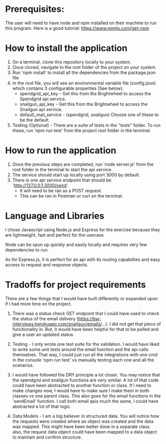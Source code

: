 # Prerequisites:

The user will need to have node and npm installed on their machine to run this program.
Here is a good tutorial: https://www.npmjs.com/get-npm

# How to install the application

1. On a terminal, clone this repository locally to your system.
1. Once cloned, navigate to the root folder of the project on your system.
1. Run 'npm install' to install all the dependencies from the package.json file
1. In the root file, you will see an environmental variable file (config.json) which contains 3 configurable properties (See below).
    * spendgrid_api_key - Get this from the Brightwheel to access the Spendgrid api service.
    * snailgun_api_key - Get this from the Brightwheel to access the Snailgun api service.
    * default_mail_service - (spendgrid, snailgun) Choose one of these to be the default.
1. Testing (Optional) - There are a suite of tests in the "tests" folder. To run these, run 'npm run test' from the project root folder in the terminal.

# How to run the application

1. Once the previous steps are completed, run 'node server.js' from the root folder in the terminal to start the api service. 
1. The service should start up locally using port 3000 by default.
1. There is one api service endpoint that should be 'http://127.0.0.1:3000/send'.
    * It will need to be ran as a POST request.
    * This can be ran in Postman or curl on the terminal.


# Language and Libraries

I chose Javascript using Node.js and Express for the exercise because they are lightweight, fast and perfect for the usecase.

Node can be spun up quickly and easily locally and requires very few dependencies to run.

As for Express.js, it is perfect for an api with its routing capabilites and easy access to request and response objects.

# Tradoffs for project requirements

There are a few things that I would have built differently or expanded upon if I had more time on the project.

1. There was a status check GET endpoint that I could have used to check the status of the email delivery (https://bw-interviews.herokuapp.com/snailgun/emails/...). I did not get that piece of functionality in. But, it would have been helpful for that to be polled and give a user an updated status.

1. Testing - I only wrote one test suite for the validation. I would have liked to write some unit tests around the email function and the api calls themselves. That way, I could just run all the integrations with one cmd in the console 'npm run test' vs manually testing each one and all the scenarios.

1. I would have followed the DRY principle a lot closer. You may notice that the spendgrid and snailgun functions are very similar. A lot of that code could have been abstracted to another function or class. If I need to make changes now, I would have to make sure I make them in both classes vs one parent class. This also goes for the email functions in the 'sendEmail' function. I call both email apis much the same, I could have abstracted a lot of that logic.

1. Data Models - I am a big believer in structured data. You will notice how the requests were created where an object was created and the data was mapped. This might have been better done in a separate class. also, the request data object could have been mapped to a data object to maintain and confirm structure.